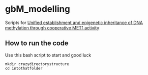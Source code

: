 # gbM_modelling

Scripts for [Unified establishment and epigenetic inheritance of DNA methylation through cooperative MET1 activity](https://www.biorxiv.org/content/10.1101/2022.09.12.507517v1)


## How to run the code

Use this bash script to start and good luck

```
mkdir crazydirectorystructure
cd intothatfolder

```



